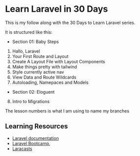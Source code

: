 # Learn Laravel in 30 Days

This is my follow along with the 30 Days to Learn Laravel series.

It is structured like this:

-   Section 01: Baby Steps

1. Hallo, Laravel
2. Your First Route and Layout
3. Create A Layout File with Layout Components
4. Make things pretty with tailwind
5. Style currently active nav
6. View Data and Route Wildcards
7. Autoloading, Namepaces and Models

-   Section 02: Eloguent

8. Intro to Migrations

The lesson numbers is what I am using to name my branches

## Learning Resources

-   [Laravel documentation](https://laravel.com/docs)
-   [Laravel Bootcamp](https://bootcamp.laravel.com),
-   [Laracasts](https://laracasts.com)
